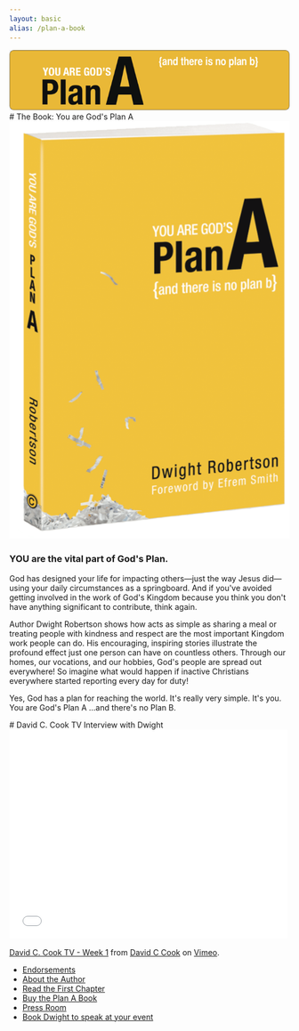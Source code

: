 ```yaml
---
layout: basic
alias: /plan-a-book
---
```

<img src="/img/fuel/plan-a-connection/plan-a-header.jpg"/>
# The Book: You are God's Plan A
<div class="row">
<div class="kbm-third-col">
<img src="/img/fuel/plan-a-connection/plan-a-book.gif"/>
</div>
<div class="kmb-two-third-col">
<h3>
YOU are the vital part of God's Plan.
</h3>
God has designed your life for impacting others—just the way Jesus did—using your daily circumstances as a springboard. And if you've avoided getting involved in the work of God's Kingdom because you think you don't have anything significant to contribute, think again.

Author Dwight Robertson shows how acts as simple as sharing a meal or treating people with kindness and respect are the most important Kingdom work people can do. His encouraging, inspiring stories illustrate the profound effect just one person can have on countless others. Through our homes, our vocations, and our hobbies, God's people are spread out everywhere! So imagine what would happen if inactive Christians everywhere started reporting every day for duty!

Yes, God has a plan for reaching the world. It's really very simple. It's you. You are God's Plan A ...and there's no Plan B.
</div>
</div>
# David C. Cook TV Interview with Dwight
<iframe src="//player.vimeo.com/video/10291965" width="500" height="375" frameborder="0" webkitallowfullscreen mozallowfullscreen allowfullscreen></iframe> <p><a href="http://vimeo.com/10291965">David C. Cook TV - Week 1</a> from <a href="http://vimeo.com/davidccook">David C Cook</a> on <a href="https://vimeo.com">Vimeo</a>.</p>
<ul>
<li><a href="/fuel/plan-a-book/endorsements">Endorsements</a>                                            </li>
<li><a href="/fuel/plan-a-book/about-the-author">About the Author</a>                                    </li>
<li><a href="/resources/plan-a-connection/you-are-gods-plan-a-by-dwight-robertson-chapter-1.pdf">Read the First Chapter</a></li>
<li><a href="http://kbm.donorshops.com/product/DR0001/youaregodsplana.php">Buy the Plan A Book</a>                         </li>
<li><a href="http://pressvillage.com/planA/index.php">Press Room</a>                                                       </li>
<li><a href="/dwightrobertson">Book Dwight to speak at your event</a>                                                      </li>
</ul>

